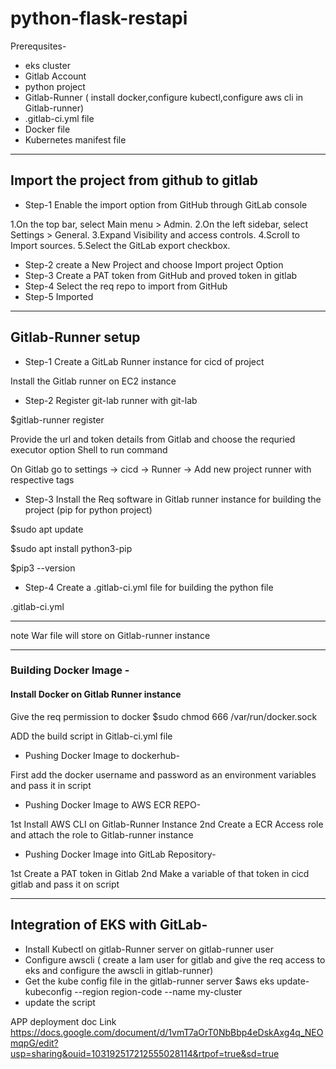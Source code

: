 # python-flask-restapi


Prerequsites-
- eks cluster
- Gitlab Account
- python project
- Gitlab-Runner (
            install docker,configure kubectl,configure aws cli in Gitlab-runner)
- .gitlab-ci.yml file 
- Docker file
- Kubernetes manifest file

-----------------------------------------------------------------------------------------------------
## Import the project from github to gitlab

- Step-1 Enable the import option from GitHub through GitLab console

1.On the top bar, select Main menu > Admin.
2.On the left sidebar, select Settings > General.
3.Expand Visibility and access controls.
4.Scroll to Import sources.
5.Select the GitLab export checkbox.

- Step-2 create a New Project and choose Import project Option 
- Step-3 Create a PAT token from GitHub and proved token in gitlab
- Step-4 Select the req repo to import from GitHub
- Step-5 Imported
------------------------------------------------------------------------------------------------------
## Gitlab-Runner setup
- Step-1 Create a GitLab Runner instance for cicd of project

Install the Gitlab runner on EC2 instance 


- Step-2 Register git-lab runner with git-lab

$gitlab-runner register

Provide the url and token details from Gitlab and choose the requried executor option Shell  to run command 

On Gitlab
go to settings -> cicd -> Runner -> Add new project runner with respective tags


- Step-3 Install the Req software in Gitlab runner instance for building the project (pip for python project)

$sudo apt update

$sudo apt install python3-pip

$pip3 --version

- Step-4 Create a .gitlab-ci.yml file for building the python file

.gitlab-ci.yml

-----------------------------------------------------------------------------------------------------------
note 
War file will store on Gitlab-runner instance

------------------------------------------------------------------------------------------------------------------------------------------------------
### Building Docker Image -

#### Install Docker on Gitlab Runner instance

Give the req permission to docker
$sudo chmod 666 /var/run/docker.sock

ADD the build script in 
Gitlab-ci.yml file

- Pushing Docker Image to dockerhub-

First add the docker username and password as an environment variables and pass it in script



- Pushing Docker Image to AWS ECR REPO-
   
1st Install AWS CLI on Gitlab-Runner Instance
2nd Create a ECR Access role and attach the role to Gitlab-runner instance



- Pushing Docker Image into GitLab Repository-

1st Create a PAT token in Gitlab
2nd Make a variable of that token in cicd gitlab and pass it on script


----------------------------------------------------------------------------------------------------------------------------------------------------

## Integration of EKS with GitLab-

- Install Kubectl on gitlab-Runner server on gitlab-runner user 
- Configure awscli ( create a Iam user for gitlab and give the req access to eks and configure the awscli in gitlab-runner)
- Get the kube config file in the gitlab-runner server
  $aws eks update-kubeconfig --region region-code --name my-cluster
- update the script


APP deployment doc Link
https://docs.google.com/document/d/1vmT7aOrT0NbBbp4eDskAxg4q_NEOmqpG/edit?usp=sharing&ouid=103192517212555028114&rtpof=true&sd=true
